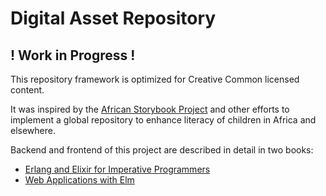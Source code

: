 # Digital Asset Repository

## ! Work in Progress !

This repository framework is optimized for Creative Common licensed content.

It was inspired by the [African Storybook Project](http://africanstorybook.org) and other efforts to implement a global repository to enhance literacy of children in Africa and elsewhere.

Backend and frontend of this project are described in detail in two books:
- [Erlang and Elixir for Imperative Programmers](https://leanpub.com/erlangandelixirforimperativeprogrammers)
- [Web Applications with Elm](https://leanpub.com/webapplicationswithelm)
